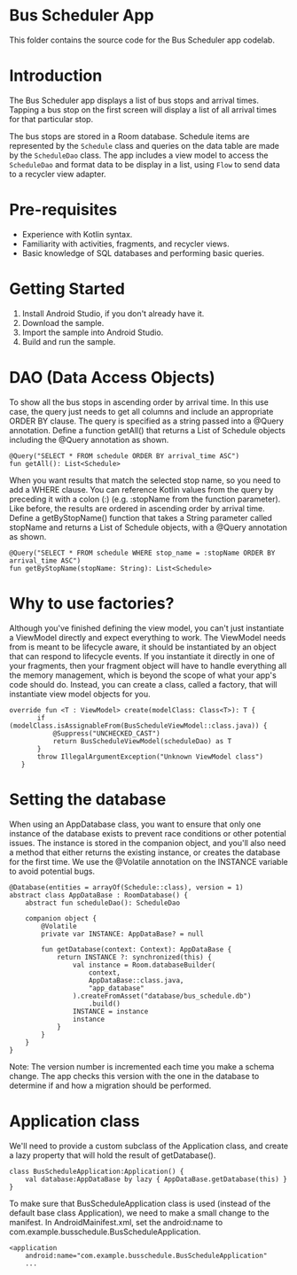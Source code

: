 # Bus Scheduler App

This folder contains the source code for the Bus Scheduler app codelab.

# Introduction
The Bus Scheduler app displays a list of bus stops and arrival times. Tapping a bus stop on the first screen will display a list of all arrival times for that particular stop.

The bus stops are stored in a Room database. Schedule items are represented by the `Schedule` class and queries on the data table are made by the `ScheduleDao` class. The app includes a view model to access the `ScheduleDao` and format data to be display in a list, using `Flow` to send data to a recycler view adapter.

# Pre-requisites
* Experience with Kotlin syntax.
* Familiarity with activities, fragments, and recycler views.
* Basic knowledge of SQL databases and performing basic queries.

# Getting Started
1. Install Android Studio, if you don't already have it.
2. Download the sample.
3. Import the sample into Android Studio.
4. Build and run the sample.

# DAO (Data Access Objects)

To show all the bus stops in ascending order by arrival time. In this use case, the query just needs to get all columns and include an appropriate ORDER BY clause. The query is specified as a string passed into a @Query annotation. Define a function getAll() that returns a List of Schedule objects including the @Query annotation as shown.
```
@Query("SELECT * FROM schedule ORDER BY arrival_time ASC")
fun getAll(): List<Schedule>
```

When you want results that match the selected stop name, so you need to add a WHERE clause. You can reference Kotlin values from the query by preceding it with a colon (:) (e.g. :stopName from the function parameter). Like before, the results are ordered in ascending order by arrival time. Define a getByStopName() function that takes a String parameter called stopName and returns a List of Schedule objects, with a @Query annotation as shown.
```
@Query("SELECT * FROM schedule WHERE stop_name = :stopName ORDER BY arrival_time ASC")
fun getByStopName(stopName: String): List<Schedule>
```

# Why to use factories?
Although you've finished defining the view model, you can't just instantiate a ViewModel directly and expect everything to work. The ViewModel needs from is meant to be lifecycle aware, it should be instantiated by an object that can respond to lifecycle events. If you instantiate it directly in one of your fragments, then your fragment object will have to handle everything all the memory management, which is beyond the scope of what your app's code should do. Instead, you can create a class, called a factory, that will instantiate view model objects for you.
```
override fun <T : ViewModel> create(modelClass: Class<T>): T {
       if (modelClass.isAssignableFrom(BusScheduleViewModel::class.java)) {
           @Suppress("UNCHECKED_CAST")
           return BusScheduleViewModel(scheduleDao) as T
       }
       throw IllegalArgumentException("Unknown ViewModel class")
   }
```

# Setting the database
When using an AppDatabase class, you want to ensure that only one instance of the database exists to prevent race conditions or other potential issues. The instance is stored in the companion object, and you'll also need a method that either returns the existing instance, or creates the database for the first time. We use the @Volatile annotation on the INSTANCE variable to avoid potential bugs.

```
@Database(entities = arrayOf(Schedule::class), version = 1)
abstract class AppDataBase : RoomDatabase() {
    abstract fun scheduleDao(): ScheduleDao

    companion object {
        @Volatile
        private var INSTANCE: AppDataBase? = null

        fun getDatabase(context: Context): AppDataBase {
            return INSTANCE ?: synchronized(this) {
                val instance = Room.databaseBuilder(
                    context,
                    AppDataBase::class.java,
                    "app_database"
                ).createFromAsset("database/bus_schedule.db")
                    .build()
                INSTANCE = instance
                instance
            }
        }
    }
}
```

Note: The version number is incremented each time you make a schema change. The app checks this version with the one in the database to determine if and how a migration should be performed.

# Application class
We'll need to provide a custom subclass of the Application class, and create a lazy property that will hold the result of getDatabase().
```
class BusScheduleApplication:Application() {
    val database:AppDataBase by lazy { AppDataBase.getDatabase(this) }
}
```
To make sure that BusScheduleApplication class is used (instead of the default base class Application), we need to make a small change to the manifest. In AndroidMainifest.xml, set the android:name to com.example.busschedule.BusScheduleApplication.
```
<application
    android:name="com.example.busschedule.BusScheduleApplication"
    ...
```
